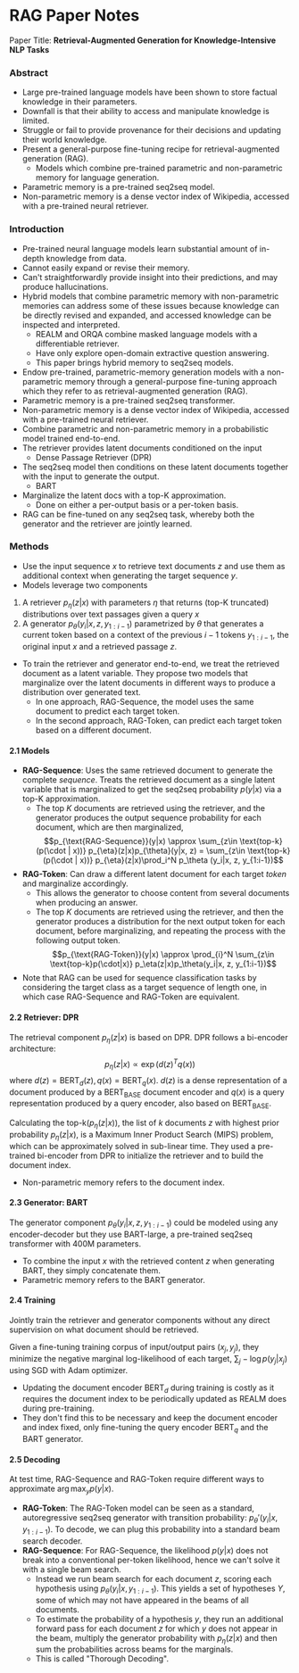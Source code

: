 # RAG Paper Notes

Paper Title: **Retrieval-Augmented Generation for Knowledge-Intensive NLP Tasks**

### Abstract
- Large pre-trained language models have been shown to store factual knowledge in their parameters.
- Downfall is that their ability to access and manipulate knowledge is limited.
- Struggle or fail to provide provenance for their decisions and updating their world knowledge.
- Present a general-purpose fine-tuning recipe for retrieval-augmented generation (RAG).
	- Models which combine pre-trained parametric and non-parametric memory for language generation.
- Parametric memory is a pre-trained seq2seq model.
- Non-parametric memory is a dense vector index of Wikipedia, accessed with a pre-trained neural retriever.

### Introduction
- Pre-trained neural language models learn substantial amount of in-depth knowledge from data.
- Cannot easily expand or revise their memory.
- Can't straightforwardly provide insight into their predictions, and may produce hallucinations.
- Hybrid models that combine parametric memory with non-parametric memories can address some of these issues because knowledge can be directly revised and expanded, and accessed knowledge can be inspected and interpreted.
	- REALM and ORQA combine masked language models with a differentiable retriever.
	- Have only explore open-domain extractive question answering.
	- This paper brings hybrid memory to seq2seq models.
- Endow pre-trained, parametric-memory generation models with a non-parametric memory through a general-purpose fine-tuning approach which they refer to as retrieval-augmented generation (RAG).
- Parametric memory is a pre-trained seq2seq transformer.
- Non-parametric memory is a dense vector index of Wikipedia, accessed with a pre-trained neural retriever.
- Combine parametric and non-parametric memory in a probabilistic model trained end-to-end.
- The retriever provides latent documents conditioned on the input
	- Dense Passage Retriever (DPR)
- The seq2seq model then conditions on these latent documents together with the input to generate the output.
	- BART
- Marginalize the latent docs with a top-K approximation.
	- Done on either a per-output basis or a per-token basis.
- RAG can be fine-tuned on any seq2seq task, whereby both the generator and the retriever are jointly learned.

### Methods
- Use the input sequence $x$ to retrieve text documents $z$ and use them as additional context when generating the target sequence $y$.
- Models leverage two components
1. A retriever $p_{\eta}(z|x)$ with parameters $\eta$ that returns (top-K truncated) distributions over text passages given a query $x$
2. A generator $p_{\theta}(y_i|x, z, y_{1:i-1})$ parametrized by $\theta$ that generates a current token based on a context of the previous $i-1$ tokens $y_{1:i-1}$, the original input $x$ and a retrieved passage $z$.

- To train the retriever and generator end-to-end, we treat the retrieved document as a latent variable. They propose two models that marginalize over the latent documents in different ways to produce a distribution over generated text.
	- In one approach, RAG-Sequence, the model uses the same document to predict each target token.
	- In the second approach, RAG-Token, can predict each target token based on a different document.

#### 2.1 Models
- **RAG-Sequence**: Uses the same retrieved document to generate the complete *sequence*. Treats the retrieved document as a single latent variable that is marginalized to get the seq2seq probability $p(y|x)$ via a top-K approximation. 
	- The top $K$ documents are retrieved using the retriever, and the generator produces the output sequence probability for each document, which are then marginalized,
$$p_{\text{RAG-Sequence}}(y|x) \approx \sum_{z\in \text{top-k}(p(\cdot | x))} p_{\eta}(z|x)p_{\theta}(y|x, z) = \sum_{z\in \text{top-k}(p(\cdot | x))} p_{\eta}(z|x)\prod_i^N p_\theta (y_i|x, z, y_{1:i-1})$$
- **RAG-Token**: Can draw a different latent document for each target *token* and marginalize accordingly. 
	- This allows the generator to choose content from several documents when producing an answer.
	- The top $K$ documents are retrieved using the retriever, and then the generator produces a distribution for the next output token for each document, before marginalizing, and repeating the process with the following output token.
$$p_{\text{RAG-Token}}(y|x) \approx \prod_{i}^N \sum_{z\in \text{top-k}p(\cdot|x)} p_\eta(z|x)p_\theta(y_i|x, z, y_{1:i-1})$$
- Note that RAG can be used for sequence classification tasks by considering the target class as a target sequence of length one, in which case RAG-Sequence and RAG-Token are equivalent.

#### 2.2 Retriever: DPR
The retrieval component $p_{\eta}(z|x)$ is based on DPR. DPR follows a bi-encoder architecture:
$$ p_\eta(z|x)\propto \exp(d(z)^T q(x)) $$
where $d(z) = \text{BERT}_d(z), q(x) = \text{BERT}_q(x)$. 
$d(z)$ is a dense representation of a document produced by a $\text{BERT}_\text{BASE}$ document encoder and $q(x)$ is a query representation produced by a query encoder, also based on $\text{BERT}_\text{BASE}$.

Calculating the $\text{top-k}(p_\eta(z|x))$, the list of $k$ documents $z$ with highest prior probability $p_\eta(z|x)$, is a Maximum Inner Product Search (MIPS) problem, which can be approximately solved in sub-linear time. They used a pre-trained bi-encoder from DPR to initialize the retriever and to build the document index.

- Non-parametric memory refers to the document index.

#### 2.3 Generator: BART
The generator component $p_\theta(y_i|x, z, y_{1:i-1})$ could be modeled using any encoder-decoder but they use BART-large, a pre-trained seq2seq transformer with 400M parameters.

- To combine the input $x$ with the retrieved content $z$ when generating BART, they simply concatenate them.
- Parametric memory refers to the BART generator.

#### 2.4 Training
Jointly train the retriever and generator components without any direct supervision on what document should be retrieved.

Given a fine-tuning training corpus of input/output pairs $(x_j, y_j)$, they minimize the negative marginal log-likelihood of each target, $\sum_j - \log p(y_j|x_j)$ using SGD with Adam optimizer.

- Updating the document encoder $\text{BERT}_d$ during training is costly as it requires the document index to be periodically updated as REALM does during pre-training.
- They don't find this to be necessary and keep the document encoder and index fixed, only fine-tuning the query encoder $\text{BERT}_q$ and the BART generator.

#### 2.5 Decoding
At test time, RAG-Sequence and RAG-Token require different ways to approximate $\arg \max_y p(y|x)$.

- **RAG-Token**: The RAG-Token model can be seen as a standard, autoregressive seq2seq generator with transition probability: $p_\theta'(y_i|x, y_{1:i-1})$. To decode, we can plug this probability into a standard beam search decoder.
- **RAG-Sequence**: For RAG-Sequence, the likelihood $p(y|x)$ does not break into a conventional per-token likelihood, hence we can't solve it with a single beam search.
	- Instead we run beam search for each document $z$, scoring each hypothesis using $p_\theta(y_i|x, y_{1:i-1})$. This yields a set of hypotheses $Y$, some of which may not have appeared in the beams of all documents.
	- To estimate the probability of a hypothesis $y$, they run an additional forward pass for each document $z$ for which $y$ does not appear in the beam, multiply the generator probability with $p_\eta(z|x)$ and then sum the probabilities across beams for the marginals.
	- This is called "Thorough Decoding". 



